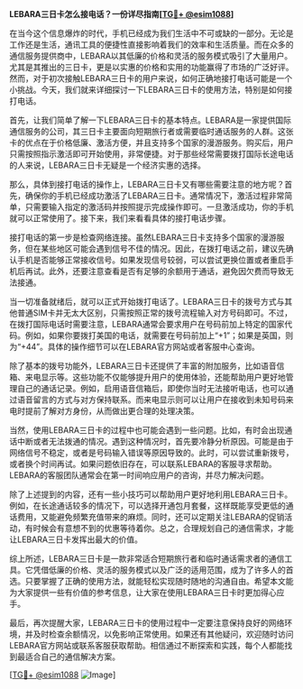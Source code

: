 **LEBARA三日卡怎么接电话？一份详尽指南[[TG💪+ @esim1088](https://t.me/s/esim1088)]**

在当今这个信息爆炸的时代，手机已经成为我们生活中不可或缺的一部分。无论是工作还是生活，通讯工具的便捷性直接影响着我们的效率和生活质量。而在众多的通信服务提供商中，LEBARA以其低廉的价格和灵活的服务模式吸引了大量用户。尤其是其推出的三日卡，更是以实惠的价格和实用的功能赢得了市场的广泛好评。然而，对于初次接触LEBARA三日卡的用户来说，如何正确地接打电话可能是一个小挑战。今天，我们就来详细探讨一下LEBARA三日卡的使用方法，特别是如何接打电话。

首先，让我们简单了解一下LEBARA三日卡的基本特点。LEBARA是一家提供国际通信服务的公司，其三日卡主要面向短期旅行者或需要临时通话服务的人群。这张卡的优点在于价格低廉、激活方便，并且支持多个国家的漫游服务。购买后，用户只需按照指示激活即可开始使用，非常便捷。对于那些经常需要拨打国际长途电话的人来说，LEBARA三日卡无疑是一个经济实惠的选择。

那么，具体到接打电话的操作上，LEBARA三日卡又有哪些需要注意的地方呢？首先，确保你的手机已经成功激活了LEBARA三日卡。通常情况下，激活过程非常简单，只需要输入指定的激活码并按照提示完成操作即可。一旦激活成功，你的手机就可以正常使用了。接下来，我们来看看具体的接打电话步骤。

接打电话的第一步是检查网络连接。虽然LEBARA三日卡支持多个国家的漫游服务，但在某些地区可能会遇到信号不佳的情况。因此，在拨打电话之前，建议先确认手机是否能够正常接收信号。如果发现信号较弱，可以尝试更换位置或者重启手机后再试。此外，还要注意查看是否有足够的余额用于通话，避免因欠费而导致无法接通。

当一切准备就绪后，就可以正式开始拨打电话了。LEBARA三日卡的拨号方式与其他普通SIM卡并无太大区别，只需按照正常的拨号流程输入对方号码即可。不过，在拨打国际电话时需要注意，LEBARA通常会要求用户在号码前加上特定的国家代码。例如，如果你要拨打美国的电话，就需要在号码前加上“+1”；如果是英国，则为“+44”。具体的操作细节可以在LEBARA官方网站或者客服中心查询。

除了基本的拨号功能外，LEBARA三日卡还提供了丰富的附加服务，比如语音信箱、来电显示等。这些功能不仅能够提升用户的使用体验，还能帮助用户更好地管理自己的通话记录。例如，启用语音信箱后，即使你当时无法接听电话，也可以通过语音留言的方式与对方保持联系。而来电显示则可以让用户在接收到未知号码来电时提前了解对方身份，从而做出更合理的处理决策。

当然，使用LEBARA三日卡的过程中也可能会遇到一些问题。比如，有时会出现通话中断或者无法拨通的情况。遇到这种情况时，首先要冷静分析原因。可能是由于网络信号不稳定，或者是号码输入错误等原因导致的。此时，可以尝试重新拨号，或者换个时间再试。如果问题依旧存在，可以联系LEBARA的客服寻求帮助。LEBARA的客服团队通常会在第一时间响应用户的咨询，并尽力解决问题。

除了上述提到的内容，还有一些小技巧可以帮助用户更好地利用LEBARA三日卡。例如，在长途通话较多的情况下，可以选择开通包月套餐，这样既能享受更低的通话费用，又能避免频繁充值带来的麻烦。同时，还可以定期关注LEBARA的促销活动，有时候会有意想不到的优惠等待着你。总之，合理规划自己的通信需求，才能让LEBARA三日卡发挥出最大的价值。

综上所述，LEBARA三日卡是一款非常适合短期旅行者和临时通话需求者的通信工具。它凭借低廉的价格、灵活的服务模式以及广泛的适用范围，成为了许多人的首选。只要掌握了正确的使用方法，就能轻松实现随时随地的沟通自由。希望本文能为大家提供一些有价值的参考信息，让大家在使用LEBARA三日卡时更加得心应手。

最后，再次提醒大家，LEBARA三日卡的使用过程中一定要注意保持良好的网络环境，并及时检查余额情况，以免影响正常使用。如果还有其他疑问，欢迎随时访问LEBARA官方网站或联系客服获取帮助。相信通过不断探索和实践，每个人都能找到最适合自己的通信解决方案。

[[TG💪+ @esim1088](https://t.me/s/esim1088) ![Image](https://i.postimg.cc/4NQfJmqS/Snipaste-2025-05-13-00-14-12.png)]
